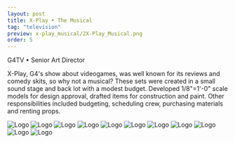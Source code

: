 ```yaml
---
layout: post
title: X-Play • The Musical
tag: "television"
preview: x-play_musical/2X-Play_Musical.png
order: 5
---
```

G4TV • Senior Art Director

X-Play, G4's show about videogames, was well known for its reviews and comedy skits, so why not a musical?  These sets were created in a small sound stage and back lot with a modest budget.  Developed 1/8"=1'-0" scale models for design approval, drafted items for construction and paint. Other responsibilities included budgeting, scheduling crew, purchasing materials and renting props.

![Logo](1X-Play_Musical.png)
![Logo](2X-Play_Musical.png)
![Logo](3X-Play_Musical.png)
![Logo](6X-Play_Musical.png)
![Logo](8X-Play_Musical.png)
![Logo](9X-Play_Musical.png)
![Logo](11X-Play_Musical.png)
![Logo](12X-Play_Musical.png)
![Logo](14X-Play_Musical.png)
![Logo](15X-Play_Musical.png)
![Logo](18X-Play_Musical.png)
